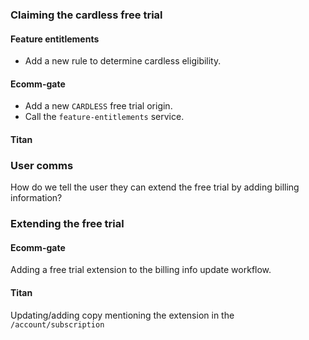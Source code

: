 ### Claiming the cardless free trial
#### Feature entitlements
- Add a new rule to determine cardless eligibility.
#### Ecomm-gate
- Add a new `CARDLESS` free trial origin.
- Call the `feature-entitlements` service.
#### Titan
### User comms
How do we tell the user they can extend the free trial by adding billing information?
### Extending the free trial
#### Ecomm-gate
Adding a free trial extension to the billing info update workflow.
#### Titan
Updating/adding copy mentioning the extension in the `/account/subscription` 